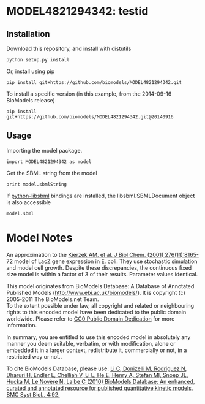 # MODEL4821294342: testid

## Installation

Download this repository, and install with distutils

`python setup.py install`

Or, install using pip

`pip install git+https://github.com/biomodels/MODEL4821294342.git`

To install a specific version (in this example, from the 2014-09-16 BioModels release)

`pip install git+https://github.com/biomodels/MODEL4821294342.git@20140916`

## Usage

Importing the model package.

`import MODEL4821294342 as model`

Get the SBML string from the model

`print model.sbmlString`

If [python-libsbml](https://pypi.python.org/pypi/python-libsbml) bindings are
installed, the libsbml.SBMLDocument object is also accessible

`model.sbml`


# Model Notes
An approximation to the <a href = "http://www.ncbi.nlm.nih.gov/entrez/query.fc
gi?cmd=Retrieve&db=pubmed&dopt=Abstract&list_uids=11062240 ">Kierzek AM. et
al. J Biol Chem. (2001) 276(11):8165-72</a> model of LacZ gene expression in
E. coli. They use stochastic simulation and model cell growth. Despite these
discrepancies, the continuous fixed size model is within a factor of 3 of
their results. Parameter values identical.

This model originates from BioModels Database: A Database of Annotated
Published Models (http://www.ebi.ac.uk/biomodels/). It is copyright (c)
2005-2011 The BioModels.net Team.  
To the extent possible under law, all copyright and related or neighbouring
rights to this encoded model have been dedicated to the public domain
worldwide. Please refer to [CC0 Public Domain
Dedication](http://creativecommons.org/publicdomain/zero/1.0/) for more
information.

In summary, you are entitled to use this encoded model in absolutely any
manner you deem suitable, verbatim, or with modification, alone or embedded it
in a larger context, redistribute it, commercially or not, in a restricted way
or not..  
  
To cite BioModels Database, please use: [Li C, Donizelli M, Rodriguez N,
Dharuri H, Endler L, Chelliah V, Li L, He E, Henry A, Stefan MI, Snoep JL,
Hucka M, Le Novère N, Laibe C (2010) BioModels Database: An enhanced, curated
and annotated resource for published quantitative kinetic models. BMC Syst
Biol., 4:92.](http://www.ncbi.nlm.nih.gov/pubmed/20587024)


